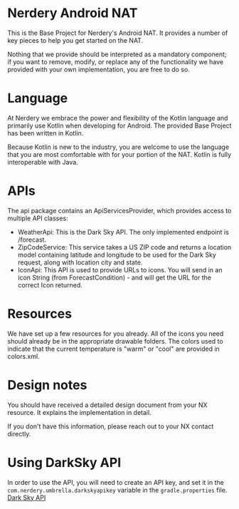 # Nerdery Android NAT

This is the Base Project for Nerdery's Android NAT.
It provides a number of key pieces to help you get started on the NAT.

Nothing that we provide should be interpreted as a mandatory component;
if you want to remove, modify, or replace any of the functionality we have provided with your own implementation, you are free to do so.

# Language

At Nerdery we embrace the power and flexibility of the Kotlin language and primarily use Kotlin when developing for Android. The provided Base Project has been written in Kotlin.

Because Kotlin is new to the industry, you are welcome to use the language that you are most comfortable with for your portion of the NAT. Kotlin is fully interoperable with Java.

# APIs

The api package contains an ApiServicesProvider, which provides access to multiple API classes:

* WeatherApi: This is the Dark Sky API. The only implemented endpoint is /forecast.
* ZipCodeService: This service takes a US ZIP code and returns a location model containing latitude and longitude to be used for the Dark Sky request, along with location city and state.
* IconApi: This API is used to provide URLs to icons. You will send in an icon String (from ForecastCondition) - and will get the URL for the correct Icon returned. 

# Resources

We have set up a few resources for you already.
All of the icons you need should already be in the appropriate drawable folders.
The colors used to indicate that the current temperature is "warm" or "cool" are provided in colors.xml.

# Design notes
You should have received a detailed design document from your NX resource.  It explains the implementation in detail.

If you don't have this information, please reach out to your NX contact directly.

# Using DarkSky API

In order to use the API, you will need to create an API key, and set it in the `com.nerdery.umbrella.darkskyapikey` variable in the `gradle.properties` file.
[Dark Sky API](https://darksky.net/dev)